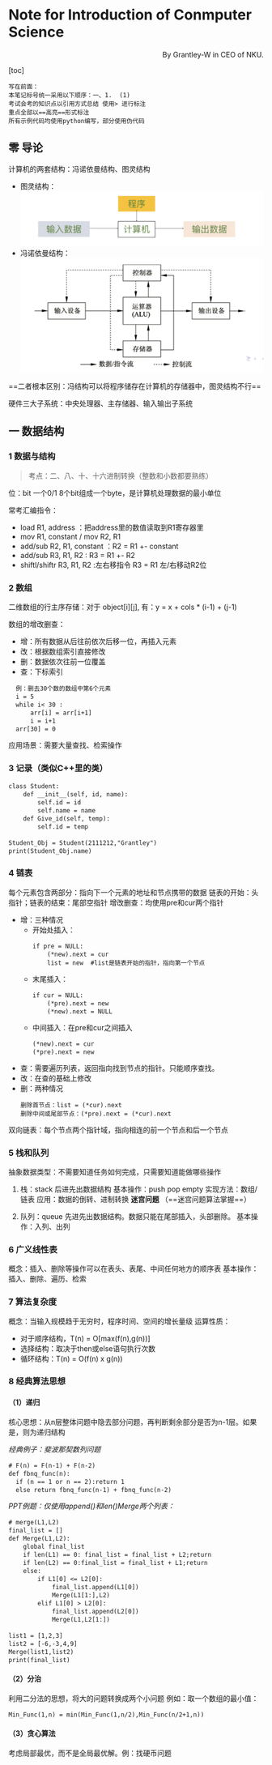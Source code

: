 # Note for Introduction of Conmputer Science
<div align = right>By Grantley-W in CEO of NKU.</div align = right>

[toc]

```
写在前面：
本笔记标号统一采用以下顺序：一、1.  (1)
考试会考的知识点以引用方式总结 使用> 进行标注
重点全部以==高亮==形式标注
所有示例代码均使用python编写，部分使用伪代码
```
## 零 导论
计算机的两套结构：冯诺依曼结构、图灵结构
- 图灵结构：![图灵结构示意图](Photos/1696131596567.png)
- 冯诺依曼结构：![冯诺依曼结构](Photos/fnymstructure.png)

==二者根本区别：冯结构可以将程序储存在计算机的存储器中，图灵结构不行==

硬件三大子系统：中央处理器、主存储器、输入输出子系统

## 一 数据结构

### 1 数据与结构

> 考点：二、八、十、十六进制转换（整数和小数都要熟练）

位：bit 一个0/1 8个bit组成一个byte，是计算机处理数据的最小单位

常考汇编指令：
- load R1, address ：把address里的数值读取到R1寄存器里
- mov R1, constant / mov R2, R1
- add/sub R2, R1, constant ：R2 = R1 +- constant
- add/sub R3, R1, R2 : R3 = R1 +- R2
- shiftl/shiftr R3, R1, R2 :左右移指令 R3 = R1 左/右移动R2位

### 2 数组
 二维数组的行主序存储：对于 object[i][j], 有：y = x + cols * (i-1) + (j-1)

 数组的增改删查：
 - 增：所有数据从后往前依次后移一位，再插入元素
 - 改：根据数组索引直接修改
 - 删：数据依次往前一位覆盖
 - 查：下标索引
  ```
    例：删去30个数的数组中第6个元素
    i = 5
    while i< 30 :
        arr[i] = arr[i+1]
        i = i+1
    arr[30] = 0
  ```

 应用场景：需要大量查找、检索操作

 ### 3 记录（类似C++里的类）

```
class Student:
    def __init__(self, id, name):
        self.id = id
        self.name = name
    def Give_id(self, temp):
        self.id = temp

Student_Obj = Student(2111212,"Grantley")
print(Student_Obj.name)
```

### 4 链表
每个元素包含两部分：指向下一个元素的地址和节点携带的数据
链表的开始：头指针；链表的结束：尾部空指针
增改删查：均使用pre和cur两个指针
- 增：三种情况
  - 开始处插入：
    ```
    if pre = NULL:
        (*new).next = cur
        list = new  #list是链表开始的指针，指向第一个节点
    ```
  - 末尾插入：
    ```
    if cur = NULL:
        (*pre).next = new
        (*new).next = NULL
    ```
  - 中间插入：在pre和cur之间插入
    ```
    (*new).next = cur
    (*pre).next = new
    ```
- 查：需要遍历列表，返回指向找到节点的指针。只能顺序查找。
- 改：在查的基础上修改
- 删：两种情况
  ```
  删除首节点：list = (*cur).next
  删除中间或尾部节点：(*pre).next = (*cur).next
  ```
双向链表：每个节点两个指针域，指向相连的前一个节点和后一个节点

### 5 栈和队列
抽象数据类型：不需要知道任务如何完成，只需要知道能做哪些操作

1. 栈：stack 后进先出数据结构
基本操作：push pop empty
实现方法：数组/链表
应用：数据的倒转、进制转换  **迷宫问题** 
（==迷宫问题算法掌握==）

2. 队列：queue 先进先出数据结构。数据只能在尾部插入，头部删除。
基本操作：入列、出列

### 6 广义线性表
概念：插入、删除等操作可以在表头、表尾、中间任何地方的顺序表
基本操作：插入、删除、遍历、检索

### 7 算法复杂度
概念：当输入规模趋于无穷时，程序时间、空间的增长量级 
运算性质：
- 对于顺序结构，T(n) = O[max(f(n),g(n))]
- 选择结构：取决于then或else语句执行次数
- 循环结构：T(n) = O(f(n) x g(n))

### 8 经典算法思想
#### （1）递归
核心思想：从n层整体问题中隐去部分问题，再判断剩余部分是否为n-1层。如果是，则为递归结构

*经典例子：斐波那契数列问题*
```
# F(n) = F(n-1) + F(n-2)
def fbnq_func(n):
  if (n == 1 or n == 2):return 1
  else return fbnq_func(n-1) + fbnq_func(n-2)
```

*PPT例题：仅使用append()和len()Merge两个列表：*

```
# merge(L1,L2)
final_list = []
def Merge(L1,L2):
    global final_list
    if len(L1) == 0: final_list = final_list + L2;return
    if len(L2) == 0:final_list = final_list + L1;return
    else:
        if L1[0] <= L2[0]: 
            final_list.append(L1[0])
            Merge(L1[1:],L2)
        elif L1[0] > L2[0]:
            final_list.append(L2[0])
            Merge(L1,L2[1:])

list1 = [1,2,3]
list2 = [-6,-3,4,9]
Merge(list1,list2)
print(final_list)
```
#### （2）分治
利用二分法的思想，将大的问题转换成两个小问题
例如：取一个数组的最小值：
```
Min_Func(1,n) = min(Min_Func(1,n/2),Min_Func(n/2+1,n))
```

#### （3）贪心算法
考虑局部最优，而不是全局最优解。例：找硬币问题







